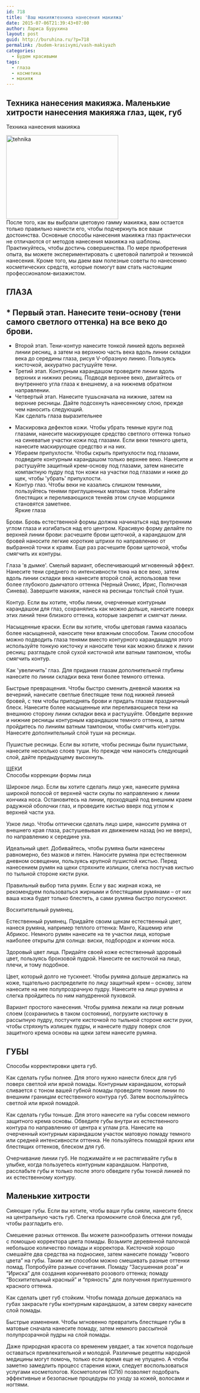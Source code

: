 ```yaml
---
id: 718
title: 'Ваш макияжтехника нанесения макияжа'
date: 2015-07-06T21:39:43+07:00
author: Лариса Бурухина
layout: post
guid: http://buruhina.ru/?p=718
permalink: /budem-krasivymi/vash-makiyazh
categories:
  - Будем красивыми
tags:
  - глаза
  - косметика
  - макияж
---
```

## Техника нанесения макияжа. Маленькие хитрости нанесения макияжа глаз, щек, губ  
Техника нанесения макияжа

[<img src="http://buruhina.ru/wp-content/uploads/2015/07/tehnika-300x224.jpg" alt="tehnika" width="300" height="224" class="aligncenter size-medium wp-image-719" />](http://buruhina.ru/wp-content/uploads/2015/07/tehnika.jpg)  
После того, как вы выбрали цветовую гамму макияжа, вам остается только правильно нанести его, чтобы подчеркнуть все ваши достоинства. Основные способы нанесения макияжа глаз практически не отличаются от методов нанесения макияжа на шаблоны. Практикуйтесь, чтобы достичь совершенства. По мере приобретения опыта, вы можете экспериментировать с цветовой палитрой и техникой нанесения. Кроме того, мы даем вам полезные советы по нанесению косметических средств, которые помогут вам стать настоящим профессионалом-визажистом.

## ГЛАЗА</p> 

## * Первый этап. Нанесите тени-основу (тени самого светлого оттенка) на все веко до брови.  
* Второй этап. Тени-контур нанесите тонкой линией вдоль верхней линии ресниц, а затем на верхнюю часть века вдоль линии складки века до середины глаза, рисуя V-образную линию. Пользуясь кисточкой, аккуратно растушуйте тени.  
* Третий этап. Контурным карандашом проведите линии вдоль верхних и нижних ресниц. Подводя верхнее веко, двигайтесь от внутреннего угла глаза к внешнему, а на нижнемв обратном направлении.  
* Четвертый этап. Нанесите тушьсначала на нижние, затем на верхние ресницы. Дайте подсохнуть нанесенному слою, прежде чем наносить следующий.  
Как сделать глаза выразительнее  
<!--more-->

* Маскировка дефектов кожи. Чтобы убрать темные круги под глазами, нанесите маскирующее средство светлого оттенка только на синеватые участки кожи под глазами. Если веки темного цвета, нанесите маскирующее средство и на них.  
* Убираем припухлости. Чтобы скрыть припухлости под глазами, подведите контурным карандашом только верхнее веко. Нанесите и растушуйте защитный крем-основу под глазами, затем нанесите компактную пудру под тон кожи на участки под глазами и ниже до щек, чтобы 'убрать' припухлости.  
* Контур глаз. Чтобы веки не казались слишком темными, пользуйтесь тенями приглушенных матовых тонов. Избегайте блестящих и переливающихся тенейв этом случае морщинки становятся заметнее.  
Яркие глаза

Брови. Бровь естественной формы должна начинаться над внутренним углом глаза и изгибаться над его центром. Красивую форму делайте по верхней линии брови: расчешите брови щеточкой, а карандашом для бровей наносите легкие короткие штрихи по направлению от выбранной точки к краям. Еще раз расчешите брови щеточкой, чтобы смягчить их контуры.

Глаза 'в дымке'. Смелый вариант, обеспечивающий мгновенный эффект. Нанесите тени среднего по интенсивности тона на все веко, затем вдоль линии складки века нанесите второй слой, использовав тени более глубокого дымчатого оттенка (Черный Оникс, Ирис, Полночная Синева). Завершите макияж, нанеся на ресницы толстый слой туши.

Контур. Если вы хотите, чтобы линии, очерченные контурным карандашом для глаз, сохранялись как можно дольше, нанесите поверх этих линий тени близкого оттенка, которые закрепят и смягчат линии.

Насыщенные краски. Если вы хотите, чтобы цветовая гамма казалась более насыщенной, наносите тени влажным способом. Таким способом можно подводить глаза тенями вместо контурного карандашадля этого используйте тонкую кисточку и наносите тени как можно ближе к линии ресниц: разгладьте слой сухой кисточкой или ватным тампоном, чтобы смягчить контур.

Как 'увеличить' глаз. Для придания глазам дополнительной глубины нанесите по линии складки века тени более темного оттенка.

Быстрые превращения. Чтобы быстро сменить дневной макияж на вечерний, нанесите светлые блестящие тени под нижней линией бровей, с тем чтобы приподнять брови и придать глазам праздничный блеск. Нанесите более насыщенные или переливающиеся тени на внешнюю сторону линии складки века и растушуйте. Обведите верхние и нижние ресницы контурным карандашом темного оттенка, а затем пройдитесь по линиям ватным тампоном, чтобы смягчить контуры. Нанесите дополнительный слой туши на ресницы.

Пушистые ресницы. Если вы хотите, чтобы ресницы были пушистыми, нанесите несколько слоев туши. Но прежде чем наносить следующий слой, дайте предыдущему высохнуть.

ЩЕКИ  
Способы коррекции формы лица

Широкое лицо. Если вы хотите сделать лицо уже, нанесите румяна широкой полосой от верхней части скулы по направлению к линии кончика носа. Остановитесь на линии, проходящей под внешним краем радужной оболочки глаз, и проведите кистью вверх под углом к верхней части уха.

Узкое лицо. Чтобы оптически сделать лицо шире, наносите румяна от внешнего края глаза, растушевывая их движением назад (но не вверх), по направлению к середине уха.

Идеальный цвет. Добивайтесь, чтобы румяна были нанесены равномерно, без мазков и пятен. Наносите румяна при естественном дневном освещении, пользуясь крупной пушистой кистью. Перед нанесением румян на щеки стряхните излишки, слегка постучав кистью по тыльной стороне кисти руки.

Правильный выбор типа румян. Если у вас жирная кожа, не рекомендуем пользоваться жирными и блестящими румянами – от них ваша кожа будет только блестеть, а сами румяна быстро потускнеют.

Восхитительный румянец.

Естественный румянец. Придайте своим щекам естественный цвет, нанеся румяна, например теплого оттенка: Манго, Кашемир или Абрикос. Немного румян нанесите на те участки лица, которые наиболее открыты для солнца: виски, подбородок и кончик носа.

Здоровый цвет лица. Придайте своей коже естественный здоровый цвет, пользуясь бронзовой пудрой. Нанесите ее кисточкой на лицо, плечи, и тому подобное.

Цвет, который долго не тускнеет. Чтобы румяна дольше держались на коже, тщательно распределите по лицу защитный крем – основу, затем нанесите на нее полупрозрачную пудру. Нанесите на лицо румяна и слегка пройдитесь по ним напудренной пуховкой.

Вариант простого нанесения. Чтобы румяна лежали на лице ровным слоем (сохранились в таком состоянии), погрузите кисточку в рассыпную пудру, постучите кисточкой по тыльной стороне кисти руки, чтобы стряхнуть излишек пудры, и нанесите пудру поверх слоя защитного крема основы на щеки затем нанесите румяна.

## ГУБЫ

Способы корректировки цвета губ.

Как сделать губы полнее. Для этого нужно нанести блеск для губ поверх светлой или яркой помады. Контурным карандашом, который сливается с тоном вашей губной помады проведите тонкие линии по внешним границам естественного контура губ. Затем воспользуйтесь светлой или яркой помадой.

Как сделать губы тоньше. Для этого нанесите на губы совсем немного защитного крема основы. Обведите губы внутри их естественного контура по направлению от центра к углам рта. Нанесите на очерченный контурным карандашом участок матовую помаду темного или средней интенсивности оттенка. Не пользуйтесь помадой ярких или блестящих оттенков, блеском для губ.

Очерчивание линии губ. Не поджимайте и не растягивайте губы в улыбке, когда пользуетесь контурным карандашом. Напротив, расслабьте губы и только после этого обведите губы тонкой линией по их естественному контуру.

## Маленькие хитрости

Сияющие губы. Если вы хотите, чтобы ваши губы сияли, нанесите блеск на центральную часть губ. Слегка промокните слой блеска для губ, чтобы разгладить его.

Смешение разных оттенков. Вы можете разнообразить оттенки помады с помощью корректора цвета помады. Возьмите деревянной палочкой небольшое количество помады и корректора. Кисточкой хорошо смешайте два средства на подносике, затем нанесите помаду “нового цвета” на губы. Таким же способом можно смешивать разные оттенки помад. Попробуйте разные сочетания. Помаду “Засушенная роза” и “Ириска” для создания коричневато розового оттенка; помаду “Восхитительный красный” и “пряность” для получения приглушенного красного оттенка.

Как сделать цвет губ стойким. Чтобы помада дольше держалась на губах закрасьте губы контурным карандашом, а затем сверху нанесите слой помады.

Быстрые изменения. Чтобы мгновенно превратить блестящие губы в матовые сначала нанесите помаду, затем немного рассыпной полупрозрачной пудры на слой помады.

Даже природная красота со временем увядает, а так хочется подольше оставаться привлекательной и молодой. Различные рецепты народной медицины могут помочь, только если время еще не упущено. А чтобы заметно замедлить процесс старения кожи, следует воспользоваться услугами косметологов. Косметология (СПб) позволяет подобрать эффективные и безопасные процедуры по уходу за кожей, волосами и ногтями.